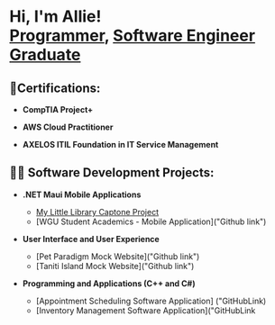 <h1>Hi, I'm Allie! <br/><a href="https://github.com/alliekraft">Programmer</a>, <a href="https://www.linkedin.com/in/alecia-kraft-bb76652a1/">Software Engineer Graduate</a>

<h2>📃Certifications:</h2>

- <b>CompTIA Project+ </b>

- <b>AWS Cloud Practitioner</b>

- <b>AXELOS ITIL Foundation in IT Service Management</b>
  
<h2>👨‍💻 Software Development Projects:</h2>

- <b>.NET Maui Mobile Applications</b>
  - [My Little Library Captone Project](https://github.com/alliekraft/MyLittleLibrary)
  - [WGU Student Academics - Mobile Application]("Github link")
  
- <b>User Interface and User Experience</b>
  - [Pet Paradigm Mock Website]("Github link")
  - [Taniti Island Mock Website]("Github link")
   
- <b>Programming and Applications (C++ and C#)</b>
  - [Appointment Scheduling Software Application] ("GitHubLink)
  - [Inventory Management Software Application]("GitHubLink
  


<!--
**alliekraft/alliekraft** is a ✨ _special_ ✨ repository because its `README.md` (this file) appears on your GitHub profile.

Here are some ideas to get you started:

- 🔭 I’m currently working on ...
- 🌱 I’m currently learning ...
- 👯 I’m looking to collaborate on ...
- 🤔 I’m looking for help with ...
- 💬 Ask me about ...
- 📫 How to reach me: ...
- 😄 Pronouns: ...
- ⚡ Fun fact: ...
-->
